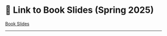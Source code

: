 # 🔗 Link to Book Slides (Spring 2025)

[Book Slides](https://drive.google.com/drive/folders/1fS2ICQhrw3WvTmI8InrzapbHgNtMEwgX?usp=drive_link)

---